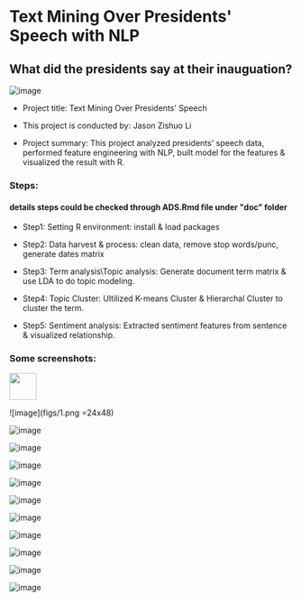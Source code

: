 
# Text Mining Over Presidents' Speech with NLP

## What did the presidents say at their inauguation?

![image](figs/title.jpg)


+ Project title: Text Mining Over Presidents' Speech
+ This project is conducted by: Jason Zishuo Li

+ Project summary: This project analyzed presidents' speech data, performed feature engineering with NLP, built model for the features & visualized the result with R. 

### Steps:

#### details steps could be checked through ADS.Rmd file under "doc" folder

+ Step1: Setting R environment: install & load packages

+ Step2: Data harvest & process: clean data, remove stop words/punc, generate dates matrix

+ Step3: Term analysis\Topic analysis: Generate document term matrix & use LDA to do topic modeling.

+ Step4: Topic Cluster: Ultilized K-means Cluster & Hierarchal Cluster to cluster the term.

+ Step5: Sentiment analysis: Extracted sentiment features from sentence & visualized relationship.

### Some screenshots:

<img src="https://github.com/ZishuoLi/Text-Mining-Over-Presidents-Speech-with-NLP/figs/2.png" width="48">

![image](figs/1.png =24x48)

![image](figs/2.png)

![image](figs/3.png)

![image](figs/4.png)

![image](figs/5.png)

![image](figs/6.png)

![image](figs/7.png)

![image](figs/8.png)

![image](figs/9.png)

![image](figs/0.png)

![image](figs/11.png)













